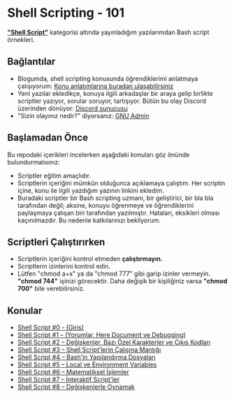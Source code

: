 # Shell Scripting - 101
[**"Shell Script"**](https://alisezisli.com.tr/category/shell-script/ "Shell Scripting'e Giriş") kategorisi altında yayınladığım yazılarımdan Bash script örnekleri.

## Bağlantılar
+ Blogumda, shell scripting konusunda öğrendiklerimi anlatmaya çalışıyorum: [Konu anlatımlarına buradan ulaşabilirsiniz](https://alisezisli.com.tr/category/shell-script/ "Shell Script Örnekleri")
+ Yeni yazılar ekledikçe, konuya ilgili arkadaşlar bir araya gelip birlikte scriptler yazıyor, sorular soruyor, tartışıyor. Bütün bu olay Discord üzerinden dönüyor: [Discord sunucusu](https://discord.com/invite/Rq6tHsu/ "Dega Discord Server")
+ "Sizin olayınız nedir?" diyorsanız: [GNU Admin](https://gnuadm.in "GNU Admin")

## Başlamadan Önce
Bu repodaki içerikleri incelerken aşağıdaki konuları göz önünde bulundurmalısınız:
+ Scriptler eğitim amaçlıdır.
+ Scriptlerin içeriğini mümkün olduğunca açıklamaya çalıştım. Her scriptin içine, konu ile ilgili yazdığım yazının linkini ekledim.
+ Buradaki scriptler bir Bash scripting uzmanı, bir geliştirici, bir bla bla tarafından değil; aksine, konuyu öğrenmeye ve öğrendiklerini paylaşmaya çalışan biri tarafından yazılmıştır. Hataları, eksikleri olması kaçınılmazdır. Bu nedenle katkılarınızı bekliyorum.

## Scriptleri Çalıştırırken
+ Scriptlerin içeriğini kontrol etmeden **çalıştırmayın.** 
+ Scriptlerin izinlerini kontrol edin.
+ Lütfen "chmod a+x" ya da "chmod 777" gibi garip izinler vermeyin. **"chmod 744"** işinizi görecektir. Daha değişik bir kişiliğiniz varsa **"chmod 700"** bile verebilirsiniz.

## Konular
+ [Shell Script #0 - (Giriş)](https://alisezisli.com.tr/shell-script-0-giris/ "Shell Script #0 - (Giriş)")
+ [Shell Script #1 – (Yorumlar, Here Document ve Debugging)](https://alisezisli.com.tr/shell-script-1-yorumlar-here-document-ve-debugging/ "Shell Script #1 - (Yorumlar, Here Document ve Debugging)")
+ [Shell Script #2 – Değişkenler, Bazı Özel Karakterler ve Çıkış Kodları](https://alisezisli.com.tr/shell-script-2-degiskenler-bazi-ozel-karakterler-ve-cikis-kodlari/ "Shell Script #2 – Değişkenler, Bazı Özel Karakterler ve Çıkış Kodları")
+ [Shell Script #3 – Shell Script’lerin Çalışma Mantığı](https://alisezisli.com.tr/shell-script-3-shell-scriptlerin-calisma-mantigi/ "Shell Script #3 – Shell Script’lerin Çalışma Mantığı")
+ [Shell Script #4 – Bash'in Yapılandırma Dosyaları](https://alisezisli.com.tr/shell-script-4-bashin-yapilandirma-dosyalari/ "Shell Script #4 – Bash'in Yapılandırma Dosyaları")
+ [Shell Script #5 – Local ve Environment Variables](https://alisezisli.com.tr/shell-script-5-local-ve-environment-variables/ "Shell Script #5 – Local ve Environment Variables")
+ [Shell Script #6 – Matematiksel İşlemler](https://alisezisli.com.tr/shell-script-6-matematiksel-islemler/ "Shell Script #6 – Matematiksel İşlemler")
+ [Shell Script #7 – İnteraktif Script'ler](https://alisezisli.com.tr/shell-script-7-interaktif-scriptler/ "Shell Script #7 – İnteraktif Script'ler")
+ [Shell Script #8 – Değişkenlerle Oynamak](https://alisezisli.com.tr/shell-script-8-degiskenlerle-oynamak/ "Shell Script #8 – Değişkenlerle Oynamak")
